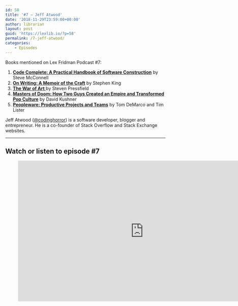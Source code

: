 ```yaml
---
id: 58
title: '#7 – Jeff Atwood'
date: '2018-11-29T23:59:00+00:00'
author: librarian
layout: post
guid: 'https://lexlib.io/?p=58'
permalink: /7-jeff-atwood/
categories:
    - Episodes
---
```


Books mentioned on Lex Fridman Podcast #7:

1. **[Code Complete: A Practical Handbook of Software Construction](https://amzn.to/3tNwqCh)** by Steve McConnell
2. **[On Writing: A Memoir of the Craft](https://amzn.to/3Op8Jd6)** by Stephen King
3. [**The War of Art** ](https://amzn.to/3TSuOSr)by Steven Pressfield
4. **[Masters of Doom: How Two Guys Created an Empire and Transformed Pop Culture](https://amzn.to/3hY8OIv)** by David Kushner
5. **[Peopleware: Productive Projects and Teams](https://amzn.to/3XjDHr2)** by Tom DeMarco and Tim Lister

Jeff Atwood ([@codinghorror](https://twitter.com/codinghorror)) is a software developer, blogger and entrepreneur. He is a co-founder of Stack Overflow and Stack Exchange websites.

- - - - - -

## Watch or listen to episode #7

<figure class="wp-block-embed is-type-video is-provider-youtube wp-block-embed-youtube wp-embed-aspect-16-9 wp-has-aspect-ratio"><div class="wp-block-embed__wrapper"><iframe allow="accelerometer; autoplay; clipboard-write; encrypted-media; gyroscope; picture-in-picture" allowfullscreen="" frameborder="0" height="443" loading="lazy" src="https://www.youtube.com/embed/KZkYSSE8HHI?feature=oembed" title="Jeff Atwood: Stack Overflow and Coding Horror | Lex Fridman Podcast #7" width="788"></iframe></div></figure>